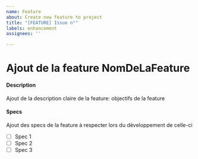 ```yaml
---
name: Feature
about: Create new feature to project
title: "[FEATURE] Issue n°"
labels: enhancement
assignees: ''

---
```


# Ajout de la feature NomDeLaFeature

#### Description
Ajout de la description claire de la feature: objectifs de la feature 

#### Specs
Ajout des specs de la feature à respecter lors du développement de celle-ci

- [ ] Spec 1
- [ ] Spec 2
- [ ] Spec 3
